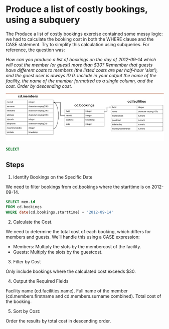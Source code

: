 # Produce a list of costly bookings, using a subquery

The Produce a list of costly bookings exercise contained some messy logic: we had to calculate the booking cost in both the WHERE clause and the CASE statement. Try to simplify this calculation using subqueries. For reference, the question was:

_How can you produce a list of bookings on the day of 2012-09-14 which will cost the member (or guest) more than $30? Remember that guests have different costs to members (the listed costs are per half-hour 'slot'), and the guest user is always ID 0. Include in your output the name of the facility, the name of the member formatted as a single column, and the cost. Order by descending cost._

![alt text](image.png)

```sql
SELECT

```

## Steps

1. Identify Bookings on the Specific Date

We need to filter bookings from cd.bookings where the starttime is on 2012-09-14.

```sql
SELECT mem.id
FROM cd.bookings
WHERE date(cd.bookings.starttime) = '2012-09-14'

```

2. Calculate the Cost.

We need to determine the total cost of each booking, which differs for members and guests. We’ll handle this using a CASE expression:

- Members: Multiply the slots by the membercost of the facility.
- Guests: Multiply the slots by the guestcost.

3. Filter by Cost

Only include bookings where the calculated cost exceeds $30.

4. Output the Required Fields

Facility name (cd.facilities.name).
Full name of the member (cd.members.firstname and cd.members.surname combined).
Total cost of the booking.

5. Sort by Cost:

Order the results by total cost in descending order.
